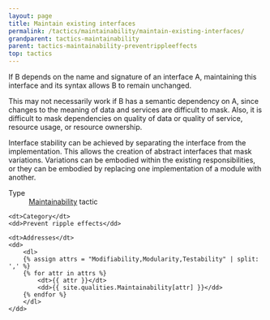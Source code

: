 ```yaml
---
layout: page
title: Maintain existing interfaces
permalink: /tactics/maintainability/maintain-existing-interfaces/
grandparent: tactics-maintainability
parent: tactics-maintainability-preventrippleeffects
top: tactics
---
```


If B depends on the name and signature of an interface A, maintaining this interface and its syntax allows B to remain unchanged.

This may not necessarily work if B has a semantic dependency on A, since changes to the meaning of data and services are difficult to mask. Also, it is
difficult to mask dependencies on quality of data or quality of service, resource usage, or resource ownership.

Interface stability can be achieved by separating the interface from the implementation. This allows the creation of abstract interfaces that mask variations.
Variations can be embodied within the existing responsibilities, or they can be embodied by replacing one implementation of a module with another.

<dl>
    <dt>Type</dt>
    <dd><a href="{{ '/quality/maintainability/' | relative_url }}">Maintainability</a> tactic</dd>
    
    <dt>Category</dt>
    <dd>Prevent ripple effects</dd>
    
    <dt>Addresses</dt>
    <dd>
        <dl>
        {% assign attrs = "Modifiability,Modularity,Testability" | split: ',' %}
        {% for attr in attrs %}
            <dt>{{ attr }}</dt>
            <dd>{{ site.qualities.Maintainability[attr] }}</dd>
        {% endfor %}
        </dl>
    </dd>
</dl>
